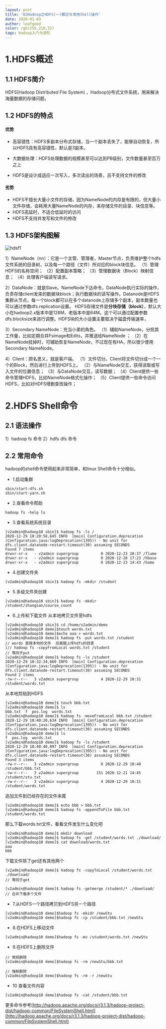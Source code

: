 ```yaml
---
layout: post
title: '02Hadoop之HDFS(一)概述与常用Shell操作'
date: 2020-01-03
author: leafgood
color: rgb(255,210,32)
tags: Hadoop入门与进阶
---
```

# 1.HDFS概述
## 1.1 HDFS简介
HDFS(Hadoop Distributed File System) ，Hadoop分布式文件系统，用来解决海量数据的存储问题。

## 1.2 HDFS的特点
#### 优势
- 高容错性：HDFS多副本分布式存储，当一个副本丢失了，能够自动恢复，所以HDFS具有高容错性，默认是3副本。

- 大数据处理：HDFS处理数据的规模甚至可以达到PB级别，文件数量甚至百万之上
- HDFS是设计成适应一次写入，多次读出的场景，且不支持文件的修改

#### 劣势
- HDFS不擅长大量小文件的存储，因为NameNode的内存是有限的，但大量小文件存储，会耗用大量NameNode的内存，来存储文件的目录、块信息等。
- HDFS高延时，不适合低延时的访问
- HDFS不支持并发写和文件的修改

## 1.3 HDFS架构图解
![hdsf1](../assets/article/hdfs1) 

1）NameNode（nn）：它是一个主管、管理者，Master节点，负责维护整个hdfs文件系统的目录树，以及每一个路径（文件）所对应的block块信息。
（1）管理HDFS的名称空间；
（2）配置副本策略；
（3）管理数据块（Block）映射信息；
（4）处理客户端读写请求。

2）DataNode：就是Slave。NameNode下达命令，DataNode执行实际的操作，负责存储client发来的数据块block；执行数据块的读写操作。Datanode是HDFS集群从节点，每一个block都可以在多个datanode上存储多个副本，副本数量也可以通过参数dfs.replication设置。
HDFS存储文件是**分块存储（block）**，默认大小在hadoop2.x版本中是128M，老版本中是64M。这个可以通过配置参数dfs.blocksize来进行调整。HDFS块的大小设置主要取决于磁盘传输速率，

3）Secondary NameNode：充当小弟的角色。
（1）辅助NameNode，分担其工作量，比如定期合并Fsimage和Edits，并推送给NameNode ；
（2）在NameNode挂掉时，可辅助恢复NameNode，不过现在有HA，所以很少使用Secondary NameNode。

4）Client：顾名思义，就是客户端。
（1）文件切分。Client将文件切分成一个一个的Block，然后进行上传到HDFS上。
（2）与NameNode交互，获得读取或写入文件的位置信息；
（3）与DataNode交互，读写数据；
（4）Client提供一些命令管理HDFS，比如NameNode格式化操作；
（5）Client提供一些命令访问HDFS，比如对HDFS增删查改操作；

# 2.HDFS Shell命令
## 2.1 语法操作
1）hadoop fs 命令
2）hdfs dfs 命令

## 2.2 常用命令
hadoop的shell命令使用起来非常简单，和linux Shell命令十分相似。

- 1.启动集群
```
sbin/start-dfs.sh
sbin/start-yarn.sh
```
- 2.查看命令帮助
```
hadoop fs -help ls
```

- 3.查看系统系统目录
```
[v2admin@hadoop10 sbin]$ hadoop fs -ls /
2020-12-29 10:20:58,645 INFO  [main] Configuration.deprecation (Configuration.java:logDeprecation(1395)) - No unit for dfs.client.datanode-restart.timeout(30) assuming SECONDS
Found 7 items
drwxr-xr-x   - v2admin supergroup          0 2020-12-23 20:37 /flume
drwxr-xr-x   - v2admin supergroup          0 2020-12-28 17:23 /hbase
drwxr-xr-x   - v2admin supergroup          0 2020-12-23 14:43 /home

```
- 4.创建文件夹
```
[v2admin@hadoop10 sbin]$ hadoop fs -mkdir /student
```
- 5.多级文件夹创建
```
[v2admin@hadoop10 sbin]$ hadoop fs -mkdir /student/zhangsan/course_count
```

- 6.上传和下载文件
从本地拷贝文件至hdfs
```
[v2admin@hadoop10 sbin]$ cd /home/v2admin/demo
[v2admin@hadoop10 demo]$touch words.txt
[v2admin@hadoop10 demo]$echo aaa > words.txt
[v2admin@hadoop10 demo]$ hadoop fs -put words.txt /student
// words 是我本地的文件  后面跟上传hdfs的目录
[// hadoop fs -copyFromLocal words.txt /student
// 等同于put
[v2admin@hadoop10 demo]$ hadoop fs -ls /student
2020-12-29 10:32:34,660 INFO  [main] Configuration.deprecation (Configuration.java:logDeprecation(1395)) - No unit for dfs.client.datanode-restart.timeout(30) assuming SECONDS
Found 2 items
-rw-r--r--   3 v2admin supergroup          4 2020-12-29 10:31 /student/words.txt

```
从本地剪贴到HDFS
```
[v2admin@hadoop10 demo]$ touch bbb.txt
[v2admin@hadoop10 demo]$ ls
bbb.txt  f  pos.log  words.txt
[v2admin@hadoop10 demo]$ hadoop fs -moveFromLocal bbb.txt /student
2020-12-29 10:40:20,634 INFO  [main] Configuration.deprecation (Configuration.java:logDeprecation(1395)) - No unit for dfs.client.datanode-restart.timeout(30) assuming SECONDS
[v2admin@hadoop10 demo]$ ls
f  pos.log  words.txt
[v2admin@hadoop10 demo]$ hadoop fs -ls /student
2020-12-29 10:40:40,097 INFO  [main] Configuration.deprecation (Configuration.java:logDeprecation(1395)) - No unit for dfs.client.datanode-restart.timeout(30) assuming SECONDS
Found 3 items
-rw-r--r--   3 v2admin supergroup          0 2020-12-29 10:40 /student/bbb.txt
-rw-r--r--   3 v2admin supergroup        151 2020-12-21 14:45 /student/stu.txt
-rw-r--r--   3 v2admin supergroup          4 2020-12-29 10:31 /student/words.txt
```
追加文件到已经存在的文件末尾
```
[v2admin@hadoop10 demo]$ echo bbb > bbb.txt
[v2admin@hadoop10 demo]$ hadoop fs -appendToFile bbb.txt /student/words.txt
```
那么下载words.txt文件，看看文件发生什么变化吧
```
[v2admin@hadoop10 demo]$ mkdir download
[v2admin@hadoop10 demo]$ hadoop fs -get /student/words.txt ./download/
[v2admin@hadoop10 demo]$ cat download/words.txt 
aaa
bbb
```
下载文件除了get还有其他两个
```
[v2admin@hadoop10 demo]$ hadoop fs -copyToLocal /student/words.txt ./download/
// 等同于get

[v2admin@hadoop10 demo]$ hadoop fs -getmerge /student/* ./download/
// 合并下载多个文件
```
- 7.从HDFS一个路径拷贝到HDFS另一个路径
```
[v2admin@hadoop10 demo]$hadoop fs -mkidr /newStu
[v2admin@hadoop10 demo]$hadoop fs -cp /student/bbb.txt /newStu
```
- 8.在HDFS上移动文件
```
[v2admin@hadoop10 demo]$hadoop fs -mv /student/words.txt /newStu
```

- 9.在HDFS上删除文件
```
// 常规删除
[v2admin@hadoop10 demo]$hadoop fs -rm /newStu/bbb.txt

// 强制删除
[v2admin@hadoop10 demo]$hadoop fs -rm -r /newStu
```
- 10 查看文件内容
```
[v2admin@hadoop10 demo]$hadoop fs -cat /student/bbb.txt
```

更多命令参考[http://hadoop.apache.org/docs/r3.1.3/hadoop-project-dist/hadoop-common/FileSystemShell.html](http://hadoop.apache.org/docs/r3.1.3/hadoop-project-dist/hadoop-common/FileSystemShell.html) 











